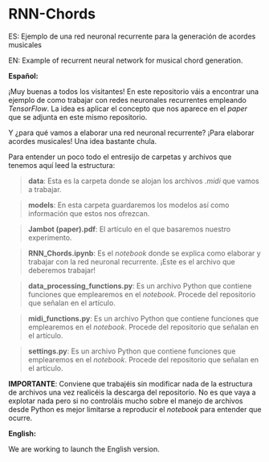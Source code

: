 # RNN-Chords
ES: Ejemplo de una red neuronal recurrente para la generación de acordes musicales

EN: Example of recurrent neural network for musical chord generation.

**Español:**

¡Muy buenas a todos los visitantes! En este repositorio váis a encontrar una ejemplo de como trabajar con redes neuronales recurrentes empleando *TensorFlow*. La idea es aplicar el concepto que nos aparece en el *paper* que se adjunta en este mismo repositorio.

Y ¿para qué vamos a elaborar una red neuronal recurrente? ¡Para elaborar acordes musicales! Una idea bastante chula.

Para entender un poco todo el entresijo de carpetas y archivos que tenemos aquí leed la estructura:

> **data**: Esta es la carpeta donde se alojan los archivos *.midi* que vamos a trabajar.

> **models**: En esta carpeta guardaremos los modelos así como información que estos nos ofrezcan.

> **Jambot (paper).pdf**: El artículo en el que basaremos nuestro experimento.

> **RNN_Chords.ipynb**: Es el *notebook* donde se explica como elaborar y trabajar con la red neuronal recurrente. ¡Este es el archivo que deberemos trabajar!

> **data_processing_functions.py**: Es un archivo Python que contiene funciones que emplearemos en el *notebook*. Procede del repositorio que señalan en el artículo.

> **midi_functions.py**: Es un archivo Python que contiene funciones que emplearemos en el *notebook*. Procede del repositorio que señalan en el artículo.

> **settings.py**: Es un archivo Python que contiene funciones que emplearemos en el *notebook*. Procede del repositorio que señalan en el artículo.

**IMPORTANTE**: Conviene que trabajéis sin modificar nada de la estructura de archivos una vez realicéis la descarga del repositorio. No es que vaya a explotar nada pero si no controláis mucho sobre el manejo de archivos desde Python es mejor limitarse a reproducir el *notebook* para entender que ocurre.

**English:**

We are working to launch the English version.
